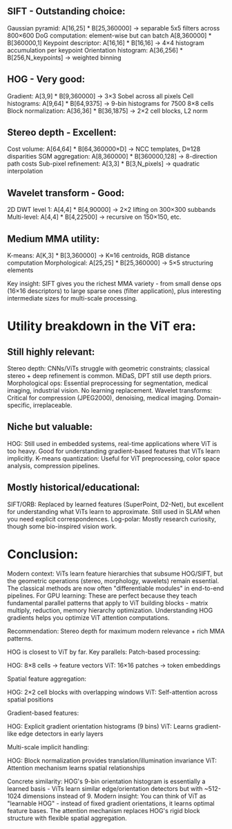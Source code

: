 
SIFT - Outstanding choice:
-----

Gaussian pyramid: A[16,25] * B[25,360000] → separable 5x5 filters across 800×600
DoG computation: element-wise but can batch A[8,360000] * B[360000,1]
Keypoint descriptor: A[16,16] * B[16,16] → 4×4 histogram accumulation per keypoint
Orientation histogram: A[36,256] * B[256,N_keypoints] → weighted binning

HOG - Very good:
-----

Gradient: A[3,9] * B[9,360000] → 3×3 Sobel across all pixels
Cell histograms: A[9,64] * B[64,9375] → 9-bin histograms for 7500 8×8 cells
Block normalization: A[36,36] * B[36,1875] → 2×2 cell blocks, L2 norm

Stereo depth - Excellent:
-----

Cost volume: A[64,64] * B[64,360000×D] → NCC templates, D≈128 disparities
SGM aggregation: A[8,360000] * B[360000,128] → 8-direction path costs
Sub-pixel refinement: A[3,3] * B[3,N_pixels] → quadratic interpolation

Wavelet transform - Good:
-----

2D DWT level 1: A[4,4] * B[4,90000] → 2×2 lifting on 300×300 subbands
Multi-level: A[4,4] * B[4,22500] → recursive on 150×150, etc.

Medium MMA utility:
-----

K-means: A[K,3] * B[3,360000] → K≈16 centroids, RGB distance computation
Morphological: A[25,25] * B[25,360000] → 5×5 structuring elements

Key insight: SIFT gives you the richest MMA variety - from small dense ops (16×16 descriptors) to large sparse ones (filter application), plus interesting intermediate sizes for multi-scale processing.

Utility breakdown in the ViT era:
=====

Still highly relevant:
-----

Stereo depth: CNNs/ViTs struggle with geometric constraints; classical stereo + deep refinement is common. MiDaS, DPT still use depth priors.
Morphological ops: Essential preprocessing for segmentation, medical imaging, industrial vision. No learning replacement.
Wavelet transforms: Critical for compression (JPEG2000), denoising, medical imaging. Domain-specific, irreplaceable.

Niche but valuable:
-----

HOG: Still used in embedded systems, real-time applications where ViT is too heavy. Good for understanding gradient-based features that ViTs learn implicitly.
K-means quantization: Useful for ViT preprocessing, color space analysis, compression pipelines.

Mostly historical/educational:
-----

SIFT/ORB: Replaced by learned features (SuperPoint, D2-Net), but excellent for understanding what ViTs learn to approximate. Still used in SLAM when you need explicit correspondences.
Log-polar: Mostly research curiosity, though some bio-inspired vision work.

Conclusion:
=====


Modern context: ViTs learn feature hierarchies that subsume HOG/SIFT, but the geometric operations (stereo, morphology, wavelets) remain essential. The classical methods are now often "differentiable modules" in end-to-end pipelines.
For GPU learning: These are perfect because they teach fundamental parallel patterns that apply to ViT building blocks - matrix multiply, reduction, memory hierarchy optimization. Understanding HOG gradients helps you optimize ViT attention computations.

Recommendation: Stereo depth for maximum modern relevance + rich MMA patterns.

HOG is closest to ViT by far.
Key parallels:
Patch-based processing:

HOG: 8×8 cells → feature vectors
ViT: 16×16 patches → token embeddings

Spatial feature aggregation:

HOG: 2×2 cell blocks with overlapping windows
ViT: Self-attention across spatial positions

Gradient-based features:

HOG: Explicit gradient orientation histograms (9 bins)
ViT: Learns gradient-like edge detectors in early layers

Multi-scale implicit handling:

HOG: Block normalization provides translation/illumination invariance
ViT: Attention mechanism learns spatial relationships

Concrete similarity: HOG's 9-bin orientation histogram is essentially a learned basis - ViTs learn similar edge/orientation detectors but with ~512-1024 dimensions instead of 9.
Modern insight: You can think of ViT as "learnable HOG" - instead of fixed gradient orientations, it learns optimal feature bases. The attention mechanism replaces HOG's rigid block structure with flexible spatial aggregation.
